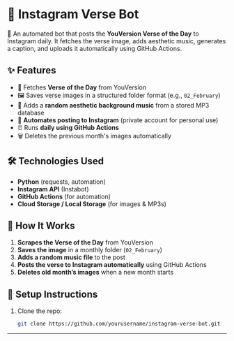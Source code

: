 # 📖 Instagram Verse Bot

🚀 An automated bot that posts the **YouVersion Verse of the Day** to Instagram daily. It fetches the verse image, adds aesthetic music, generates a caption, and uploads it automatically using GitHub Actions.

## ✨ Features
- 📜 Fetches **Verse of the Day** from YouVersion
- 🖼️ Saves verse images in a structured folder format (e.g., `02_February`)
- 🎵 Adds a **random aesthetic background music** from a stored MP3 database
- 🤖 **Automates posting to Instagram** (private account for personal use)
- ⏰ Runs **daily using GitHub Actions**
- 🗑️ Deletes the previous month's images automatically

## 🛠️ Technologies Used
- **Python** (requests, automation)
- **Instagram API** (Instabot)
- **GitHub Actions** (for automation)
- **Cloud Storage / Local Storage** (for images & MP3s)

## 🚀 How It Works
1. **Scrapes the Verse of the Day** from YouVersion
2. **Saves the image** in a monthly folder (`02_February`)
3. **Adds a random music file** to the post
4. **Posts the verse to Instagram automatically** using GitHub Actions
5. **Deletes old month’s images** when a new month starts

## 🔧 Setup Instructions
1. Clone the repo:
   ```bash
   git clone https://github.com/yourusername/instagram-verse-bot.git
****
